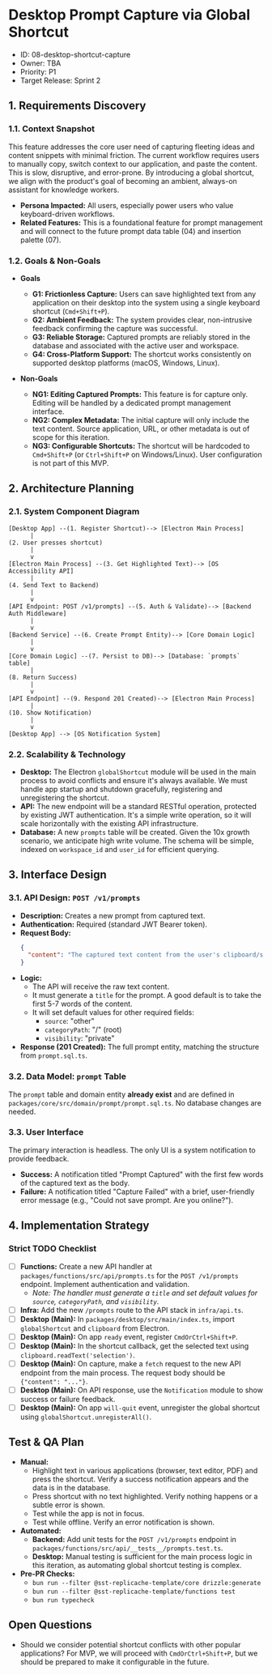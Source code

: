 
# Desktop Prompt Capture via Global Shortcut
- ID: 08-desktop-shortcut-capture
- Owner: TBA
- Priority: P1
- Target Release: Sprint 2

## 1. Requirements Discovery

### 1.1. Context Snapshot
This feature addresses the core user need of capturing fleeting ideas and content snippets with minimal friction. The current workflow requires users to manually copy, switch context to our application, and paste the content. This is slow, disruptive, and error-prone. By introducing a global shortcut, we align with the product's goal of becoming an ambient, always-on assistant for knowledge workers.

- **Persona Impacted:** All users, especially power users who value keyboard-driven workflows.
- **Related Features:** This is a foundational feature for prompt management and will connect to the future prompt data table (04) and insertion palette (07).

### 1.2. Goals & Non-Goals
- **Goals**
  - **G1: Frictionless Capture:** Users can save highlighted text from any application on their desktop into the system using a single keyboard shortcut (`Cmd+Shift+P`).
  - **G2: Ambient Feedback:** The system provides clear, non-intrusive feedback confirming the capture was successful.
  - **G3: Reliable Storage:** Captured prompts are reliably stored in the database and associated with the active user and workspace.
  - **G4: Cross-Platform Support:** The shortcut works consistently on supported desktop platforms (macOS, Windows, Linux).

- **Non-Goals**
  - **NG1: Editing Captured Prompts:** This feature is for capture only. Editing will be handled by a dedicated prompt management interface.
  - **NG2: Complex Metadata:** The initial capture will only include the text content. Source application, URL, or other metadata is out of scope for this iteration.
  - **NG3: Configurable Shortcuts:** The shortcut will be hardcoded to `Cmd+Shift+P` (or `Ctrl+Shift+P` on Windows/Linux). User configuration is not part of this MVP.

## 2. Architecture Planning

### 2.1. System Component Diagram
```
[Desktop App] --(1. Register Shortcut)--> [Electron Main Process]
      |
(2. User presses shortcut)
      |
      v
[Electron Main Process] --(3. Get Highlighted Text)--> [OS Accessibility API]
      |
(4. Send Text to Backend)
      |
      v
[API Endpoint: POST /v1/prompts] --(5. Auth & Validate)--> [Backend Auth Middleware]
      |
      v
[Backend Service] --(6. Create Prompt Entity)--> [Core Domain Logic]
      |
      v
[Core Domain Logic] --(7. Persist to DB)--> [Database: `prompts` table]
      |
(8. Return Success)
      |
      v
[API Endpoint] --(9. Respond 201 Created)--> [Electron Main Process]
      |
(10. Show Notification)
      |
      v
[Desktop App] --> [OS Notification System]
```

### 2.2. Scalability & Technology
- **Desktop:** The Electron `globalShortcut` module will be used in the main process to avoid conflicts and ensure it's always available. We must handle app startup and shutdown gracefully, registering and unregistering the shortcut.
- **API:** The new endpoint will be a standard RESTful operation, protected by existing JWT authentication. It's a simple write operation, so it will scale horizontally with the existing API infrastructure.
- **Database:** A new `prompts` table will be created. Given the 10x growth scenario, we anticipate high write volume. The schema will be simple, indexed on `workspace_id` and `user_id` for efficient querying.

## 3. Interface Design

### 3.1. API Design: `POST /v1/prompts`
- **Description:** Creates a new prompt from captured text.
- **Authentication:** Required (standard JWT Bearer token).
- **Request Body:**
  ```json
  {
    "content": "The captured text content from the user's clipboard/selection."
  }
  ```
- **Logic:**
  - The API will receive the raw text content.
  - It must generate a `title` for the prompt. A good default is to take the first 5-7 words of the content.
  - It will set default values for other required fields:
    - `source`: "other"
    - `categoryPath`: "/" (root)
    - `visibility`: "private"
- **Response (201 Created):** The full prompt entity, matching the structure from `prompt.sql.ts`.

### 3.2. Data Model: `prompt` Table
The `prompt` table and domain entity **already exist** and are defined in `packages/core/src/domain/prompt/prompt.sql.ts`. No database changes are needed.

### 3.3. User Interface
The primary interaction is headless. The only UI is a system notification to provide feedback.
- **Success:** A notification titled "Prompt Captured" with the first few words of the captured text as the body.
- **Failure:** A notification titled "Capture Failed" with a brief, user-friendly error message (e.g., "Could not save prompt. Are you online?").

## 4. Implementation Strategy

### Strict TODO Checklist
- [ ] **Functions:** Create a new API handler at `packages/functions/src/api/prompts.ts` for the `POST /v1/prompts` endpoint. Implement authentication and validation.
  - *Note: The handler must generate a `title` and set default values for `source`, `categoryPath`, and `visibility`.*
- [ ] **Infra:** Add the new `/prompts` route to the API stack in `infra/api.ts`.
- [ ] **Desktop (Main):** In `packages/desktop/src/main/index.ts`, import `globalShortcut` and `clipboard` from Electron.
- [ ] **Desktop (Main):** On app `ready` event, register `CmdOrCtrl+Shift+P`.
- [ ] **Desktop (Main):** In the shortcut callback, get the selected text using `clipboard.readText('selection')`.
- [ ] **Desktop (Main):** On capture, make a `fetch` request to the new API endpoint from the main process. The request body should be `{"content": "..."}`.
- [ ] **Desktop (Main):** On API response, use the `Notification` module to show success or failure feedback.
- [ ] **Desktop (Main):** On app `will-quit` event, unregister the global shortcut using `globalShortcut.unregisterAll()`.

## Test & QA Plan
- **Manual:**
  - Highlight text in various applications (browser, text editor, PDF) and press the shortcut. Verify a success notification appears and the data is in the database.
  - Press shortcut with no text highlighted. Verify nothing happens or a subtle error is shown.
  - Test while the app is not in focus.
  - Test while offline. Verify an error notification is shown.
- **Automated:**
  - **Backend:** Add unit tests for the `POST /v1/prompts` endpoint in `packages/functions/src/api/__tests__/prompts.test.ts`.
  - **Desktop:** Manual testing is sufficient for the main process logic in this iteration, as automating global shortcut testing is complex.
- **Pre-PR Checks:**
  - `bun run --filter @sst-replicache-template/core drizzle:generate`
  - `bun run --filter @sst-replicache-template/functions test`
  - `bun run typecheck`

## Open Questions
- Should we consider potential shortcut conflicts with other popular applications? For MVP, we will proceed with `CmdOrCtrl+Shift+P`, but we should be prepared to make it configurable in the future.
